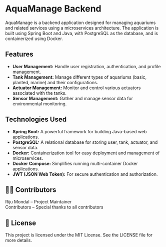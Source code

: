 # AquaManage Backend

AquaManage is a backend application designed for managing aquariums and related services using a microservices architecture. The application is built using Spring Boot and Java, with PostgreSQL as the database, and is containerized using Docker.

## Features

- **User Management:** Handle user registration, authentication, and profile management.
- **Tank Management:** Manage different types of aquariums (basic, planted, marine) and their configurations.
- **Actuator Management:** Monitor and control various actuators associated with the tanks.
- **Sensor Management:** Gather and manage sensor data for environmental monitoring.

## Technologies Used

- **Spring Boot:** A powerful framework for building Java-based web applications.
- **PostgreSQL:** A relational database for storing user, tank, actuator, and sensor data.
- **Docker:** Containerization tool for easy deployment and management of microservices.
- **Docker Compose:** Simplifies running multi-container Docker applications.
- **JWT (JSON Web Token):** For secure authentication and authorization.

## 👨‍💻 Contributors
Riju Mondal – Project Maintainer  
Contributors – Special thanks to all contributors

## 📝 License
This project is licensed under the MIT License. See the LICENSE file for more details.